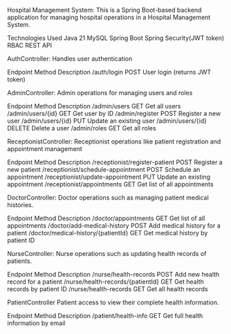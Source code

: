 Hospital Management System:
This is a Spring Boot-based backend application for managing hospital operations in a Hospital Management System.

Technologies Used
Java 21
MySQL
Spring Boot
Spring Security(JWT token)
RBAC
REST API



AuthController:
Handles user authentication

Endpoint        Method          Description
/auth/login	     POST	          User login (returns JWT token)


AdminController:
Admin operations for managing users and roles

Endpoint	         Method     	Description
/admin/users	      GET	        Get all users
/admin/users/{id}	  GET       	Get user by ID
/admin/register	    POST	      Register a new user
/admin/users/{id}	  PUT	        Update an existing user
/admin/users/{id}	  DELETE    	Delete a user
/admin/roles	      GET	        Get all roles


ReceptionistController:
Receptionist operations like patient registration and appointment management

Endpoint                          	Method	             Description
/receptionist/register-patient    	POST	            Register a new patient
/receptionist/schedule-appointment	POST	            Schedule an appointment
/receptionist/update-appointment  	PUT	              Update an existing appointment
/receptionist/appointments	        GET	              Get list of all appointments

DoctorController:
Doctor operations such as managing patient medical histories.

Endpoint                      	   Method	      Description
/doctor/appointments                GET       	Get list of all appointments
/doctor/add-medical-history	        POST	      Add medical history for a patient
/doctor/medical-history/{patientId} GET	        Get medical history by patient ID


NurseController:
Nurse operations such as updating health records of patients.

Endpoint	                        Method	    Description
/nurse/health-records	             POST	      Add new health record for a patient
/nurse/health-records/{patientId}	 GET	        Get health records by patient ID
/nurse/health-records           	 GET   	    Get all health records

PatientController
Patient access to view their complete health information.

Endpoint            	 Method	  Description
/patient/health-info  	GET	   Get full health information by email



